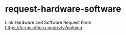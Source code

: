 # request-hardware-software

Link Hardware and Software Request Form
https://forms.office.com/r/vtv7dn55eq
